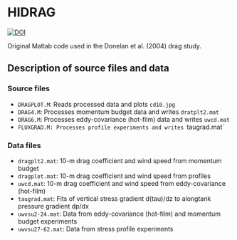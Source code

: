 # HIDRAG

[![DOI](https://zenodo.org/badge/196271706.svg)](https://zenodo.org/badge/latestdoi/196271706)

Original Matlab code used in the Donelan et al. (2004) drag study.

## Description of source files and data

### Source files

* `DRAGPLOT.M`: Reads processed data and plots `cd10.jpg`
* `DRAG4.M`: Processes momentum budget data and writes `dratplt2.mat` 
* `DRAG6.M`: Processes eddy-covariance (hot-film) data and writes `uwcd.mat`
* `FLUXGRAD.M: Processes profile experiments and writes `taugrad.mat`

### Data files

* `dragplt2.mat`: 10-m drag coefficient and wind speed from momentum budget
* `dragplot.mat`: 10-m drag coefficient and wind speed from profiles
* `uwcd.mat`: 10-m drag coefficient and wind speed from eddy-covariance (hot-film)
* `taugrad.mat`: Fits of vertical stress gradient d(tau)/dz to alongtank pressure gradient dp/dx
* `uwvsu2-24.mat`: Data from eddy-covariance (hot-film) and momentum budget experiments
* `uwvsu27-62.mat`: Data from stress profile experiments

